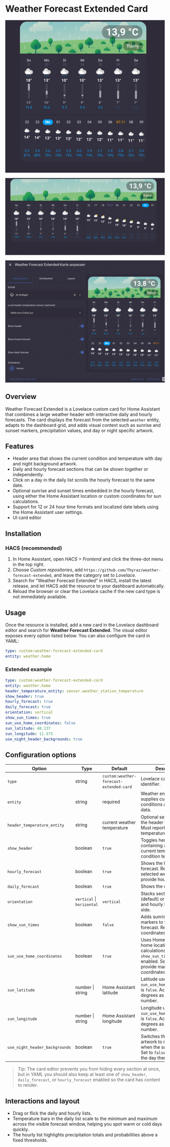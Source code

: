 # Weather Forecast Extended Card

![Full card with header, daily, and hourly sections](docs/img/weather-forecast-extended-vertical.jpg)

![Horizontal layout focusing on hourly forecast](docs/img/weather-forecast-extended-horizontal.jpg)

![Card editor configuration panel](docs/img/weather-forecast-extended-editor.jpg)

## Overview
Weather Forecast Extended is a Lovelace custom card for Home Assistant that combines a large weather header with interactive daily and hourly forecasts. The card displays the forecast from the selected `weather` entity, adapts to the dashboard grid, and adds visual context such as sunrise and sunset markers, precipitation values, and day or night specific artwork.

## Features
- Header area that shows the current condition and temperature with day and night background artwork.
- Daily and hourly forecast sections that can be shown together or independently.
- Click on a day in the daily list scrolls the hourly forecast to the same date.
- Optional sunrise and sunset times embedded in the hourly forecast, using either the Home Assistant location or custom coordinates for sun calculations.
- Support for 12 or 24 hour time formats and localized date labels using the Home Assistant user settings.
- UI card editor

## Installation
### HACS (recommended)
1. In Home Assistant, open *HACS > Frontend* and click the three-dot menu in the top right.
2. Choose *Custom repositories*, add `https://github.com/Thyraz/weather-forecast-extended`, and leave the category set to *Lovelace*.
3. Search for "Weather Forecast Extended" in HACS, install the latest release, and let HACS add the resource to your dashboard automatically.
4. Reload the browser or clear the Lovelace cache if the new card type is not immediately available.

## Usage
Once the resource is installed, add a new card in the Lovelace dashboard editor and search for **Weather Forecast Extended**. The visual editor exposes every option listed below. You can also configure the card in YAML:

```yaml
type: custom:weather-forecast-extended-card
entity: weather.home
```

### Extended example
```yaml
type: custom:weather-forecast-extended-card
entity: weather.home
header_temperature_entity: sensor.weather_station_temperature
show_header: true
hourly_forecast: true
daily_forecast: true
orientation: vertical
show_sun_times: true
sun_use_home_coordinates: false
sun_latitude: 48.137
sun_longitude: 11.575
use_night_header_backgrounds: true
```

## Configuration options
| Option | Type | Default | Description |
| --- | --- | --- | --- |
| `type` | string | `custom:weather-forecast-extended-card` | Lovelace card type identifier. |
| `entity` | string | required | Weather entity that supplies current conditions and forecast data. |
| `header_temperature_entity` | string | current weather temperature | Optional sensor to use for the header temperature. Must report a numeric temperature. |
| `show_header` | boolean | `true` | Toggles hero header containing artwork, current temperature, and condition text. |
| `hourly_forecast` | boolean | `true` | Shows the hourly forecast. Requires the selected weather entity to provide hourly data. |
| `daily_forecast` | boolean | `true` | Shows the daily forecast. |
| `orientation` | `vertical` \| `horizontal` | `vertical` | Stacks sections vertically (default) or places daily and hourly lists side by side. |
| `show_sun_times` | boolean | `false` | Adds sunrise and sunset markers to the hourly forecast. Requires valid coordinates. |
| `sun_use_home_coordinates` | boolean | `true` | Uses Home Assistant's home location for sun calculations when `show_sun_times` is enabled. Set to `false` to provide manual coordinates. |
| `sun_latitude` | number \| string | Home Assistant latitude | Latitude used when `sun_use_home_coordinates` is `false`. Accepts decimal degrees as string or number. |
| `sun_longitude` | number \| string | Home Assistant longitude | Longitude used when `sun_use_home_coordinates` is `false`. Accepts decimal degrees as string or number. |
| `use_night_header_backgrounds` | boolean | `true` | Switches the header artwork to night variants when the sun is down. Set to `false` to always use the day theme. |

> Tip: The card editor prevents you from hiding every section at once, but in YAML you should also keep at least one of `show_header`, `daily_forecast`, or `hourly_forecast` enabled so the card has content to render.

## Interactions and layout
- Drag or flick the daily and hourly lists.
- Temperature bars in the daily list scale to the minimum and maximum across the visible forecast window, helping you spot warm or cold days quickly.
- The hourly list highlights precipitation totals and probabilities above a fixed thresholds.
